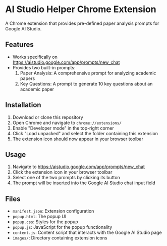 # AI Studio Helper Chrome Extension

A Chrome extension that provides pre-defined paper analysis prompts for Google AI Studio.

## Features

- Works specifically on https://aistudio.google.com/app/prompts/new_chat
- Provides two built-in prompts:
  1. Paper Analysis: A comprehensive prompt for analyzing academic papers
  2. Key Questions: A prompt to generate 10 key questions about an academic paper

## Installation

1. Download or clone this repository
2. Open Chrome and navigate to `chrome://extensions/`
3. Enable "Developer mode" in the top-right corner
4. Click "Load unpacked" and select the folder containing this extension
5. The extension icon should now appear in your browser toolbar

## Usage

1. Navigate to https://aistudio.google.com/app/prompts/new_chat
2. Click the extension icon in your browser toolbar
3. Select one of the two prompts by clicking its button
4. The prompt will be inserted into the Google AI Studio chat input field

## Files

- `manifest.json`: Extension configuration
- `popup.html`: The popup UI
- `popup.css`: Styles for the popup
- `popup.js`: JavaScript for the popup functionality
- `content.js`: Content script that interacts with the Google AI Studio page
- `images/`: Directory containing extension icons 